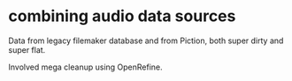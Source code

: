 # combining audio data sources

Data from legacy filemaker database and from Piction, both super dirty and super flat.

Involved mega cleanup using OpenRefine.
